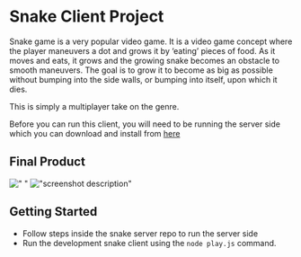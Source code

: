 # Snake Client Project

Snake game is a very popular video game. It is a video game concept where the player maneuvers a dot and grows it by ‘eating’ pieces of food. As it moves and eats, it grows and the growing snake becomes an obstacle to smooth maneuvers. The goal is to grow it to become as big as possible without bumping into the side walls, or bumping into itself, upon which it dies.

This is simply a multiplayer take on the genre.

Before you can run this client, you will need to be running the server side which you can download and install from [here](https://github.com/lighthouse-labs/snek-multiplayer)

## Final Product

![" <img width="622" alt="Screenshot 2023-07-16 at 2 23 07 PM" src="https://github.com/merinnaa/snake-client/assets/107540971/5abc6321-e258-420f-a431-ba0561c4d904">
"](#)
!["screenshot description"<img width="465" alt="Screenshot 2023-07-16 at 2 22 18 PM" src="https://github.com/merinnaa/snake-client/assets/107540971/3e082138-def7-47a1-a8df-2b91d599edad">
](#)


## Getting Started

- Follow steps inside the snake server repo to run the server side
- Run the development snake client using the `node play.js` command.
